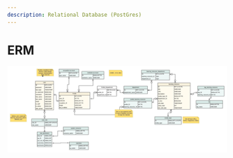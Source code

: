 ```yaml
---
description: Relational Database (PostGres)
---
```


# ERM

![Done with Lucid Chart](../.gitbook/assets/resource-erm.jpeg)

